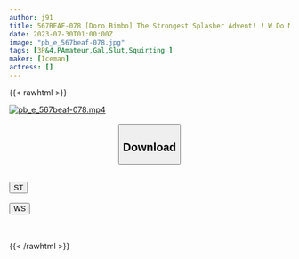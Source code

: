 ```yaml
---
author: j91
title: 567BEAF-078 [Doro Bimbo] The Strongest Splasher Advent! ! W Do M Bitch Gal Drinks And Blows Up And Rolls Up And Gets Covered With Body Fluids Majikichi Cream Pie Bukkake 4P Orgy
date: 2023-07-30T01:00:00Z
image: "pb_e_567beaf-078.jpg"
tags: [3P&4,PAmateur,Gal,Slut,Squirting ]
maker: [Iceman]
actress: []
---
```



{{< rawhtml >}}

<div class="video" data-videoid="4x0rRvPR1PhKDqz">
    <a href="javascript:;">
        <img src="https://my.j91.asia/posts/pb_e_567beaf-078/pb_e_567beaf-078.jpg" width="WIDTH" height="HEIGHT" alt="pb_e_567beaf-078.mp4" loading="lazy">
    </a>
</div>

<script type="text/javascript" src="https://j91.asia/asset/on-demand-st.js"></script>

<br>
  <link rel="stylesheet" href="https://j91.asia/asset/bs5.css">
  
  <center>
  <button class="btn btn-primary" type="button" data-bs-toggle="collapse" data-bs-target=".multi-collapse" aria-expanded="false" aria-controls="multiCollapseExample1 multiCollapseExample2"><h2>Download</h2></button></center>
</p>
<div class="row">
  <div class="col">
    <div class="collapse multi-collapse" id="multiCollapseExample1">
      <div class="card card-body">
	      	      <br>
<div class="buttons">  
<a href="https://streamtape.to/v/4x0rRvPR1PhKDqz"><button class="btn-hover color-3"><i class="fa fa-download"></i> ST</button></a></div>
    </div>
  </div>
</div>
  <div class="col">
    <div class="collapse multi-collapse" id="multiCollapseExample2">
      <div class="card card-body">
	      <br>
<div class="buttons">
    <a href="https://wolfstream.tv/7aahkenp4o9c.html"><button class="btn-hover color-9"><i class="fa fa-download"></i> WS</button></a></div>
<br><br>
      </div>
    </div>
  </div>
</div>

{{< /rawhtml >}}
